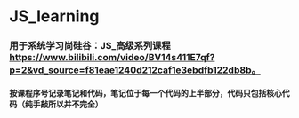 # JS_learning
### 用于系统学习尚硅谷：JS_高级系列课程 https://www.bilibili.com/video/BV14s411E7qf?p=2&vd_source=f81eae1240d212caf1e3ebdfb122db8b。  
#### 按课程序号记录笔记和代码，笔记位于每一个代码的上半部分，代码只包括核心代码（纯手敲所以并不完全）
